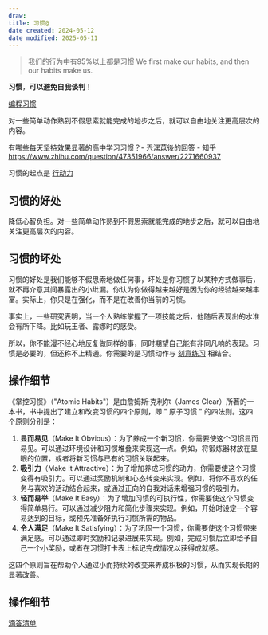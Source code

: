 ```yaml
---
draw:
title: 习惯@
date created: 2024-05-12
date modified: 2025-05-11
---
```


> 我们的行为中有95%以上都是习惯
> We first make our habits, and then our habits make us.

**习惯**，**可以避免自我谈判**！

<!-- more -->

[编程习惯](编程习惯.md)

对一些简单动作熟到不假思索就能完成的地步之后，就可以自由地关注更高层次的内容。

<!-- more -->

有哪些每天坚持效果显著的高中学习习惯？- 兲潶苡後的回答 - 知乎  
https://www.zhihu.com/question/47351966/answer/2271660937

习惯的起点是 [行动力](行动力.md)

## 习惯的好处

降低心智负担。对一些简单动作熟到不假思索就能完成的地步之后，就可以自由地关注更高层次的内容。

## 习惯的坏处

习惯的好处是我们能够不假思索地做任何事，坏处是你习惯了以某种方式做事后，就不再介意其间暴露出的小纰漏。你认为你做得越来越好是因为你的经验越来越丰富。实际上，你只是在强化，而不是在改善你当前的习惯。

事实上，一些研究表明，当一个人熟练掌握了一项技能之后，他随后表现出的水准会有所下降。比如玩王者、露娜时的感受。

所以，你不能漫不经心地反复做同样的事，同时期望自己能有非同凡响的表现。习惯是必要的，但还称不上精通。你需要的是习惯动作与 [刻意练习](刻意练习.md) 相结合。

## 操作细节

《掌控习惯》（"Atomic Habits"）是由詹姆斯·克利尔（James Clear）所著的一本书，书中提出了建立和改变习惯的四个原则，即 " 原子习惯 " 的四法则。这四个原则分别是：

1. **显而易见**（Make It Obvious）：为了养成一个新习惯，你需要使这个习惯显而易见。可以通过环境设计和习惯堆叠来实现这一点。例如，将锻炼器材放在显眼的位置，或者将新习惯与已有的习惯关联起来。
2. **吸引力**（Make It Attractive）：为了增加养成习惯的动力，你需要使这个习惯变得有吸引力。可以通过奖励机制和心态转变来实现。例如，将你不喜欢的任务与喜欢的活动结合起来，或通过正向的自我对话来增强习惯的吸引力。
3. **轻而易举**（Make It Easy）：为了增加习惯的可执行性，你需要使这个习惯变得简单易行。可以通过减少阻力和简化步骤来实现。例如，开始时设定一个容易达到的目标，或预先准备好执行习惯所需的物品。
4. **令人满足**（Make It Satisfying）：为了巩固一个习惯，你需要使这个习惯带来满足感。可以通过即时奖励和记录进展来实现。例如，完成习惯后立即给予自己一个小奖励，或者在习惯打卡表上标记完成情况以获得成就感。

  

这四个原则旨在帮助个人通过小而持续的改变来养成积极的习惯，从而实现长期的显著改善。

## 操作细节

[滴答清单](滴答清单.md)
